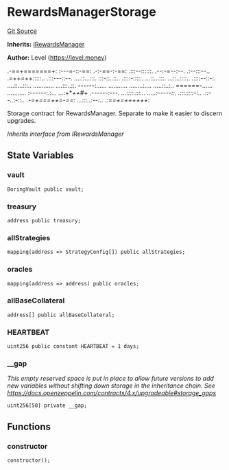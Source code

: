 # RewardsManagerStorage
[Git Source](https://github.com/Level-Money/contracts/blob/8db01e6152f39f954577b5bcc8ca6a9c0b59a8cd/src/v2/usd/RewardsManagerStorage.sol)

**Inherits:**
[IRewardsManager](/src/v2/interfaces/level/IRewardsManager.sol/interface.IRewardsManager.md)

**Author:**
Level (https://level.money)

.-==+=======+:
:---=-::-==:
.-:-==-:-==:
.:::--::::::.     .--:-=--:--.       .:--:::--..
.=++=++:::::..     .:::---::--.    ....::...:::.
:::-::..::..      .::::-:::::.     ...::...:::.
...::..::::..     .::::--::-:.    ....::...:::..
............      ....:::..::.    ------:......
...........     ........:....     .....::..:..    ======-......      ...........
:------:.:...   ...:+***++*#+     .------:---.    ...::::.:::...   .....:-----::.
.::::::::-:..   .::--..:-::..    .-=+===++=-==:   ...:::..:--:..   .:==+=++++++*:

Storage contract for RewardsManager. Separate to make it easier to discern upgrades.

*Inherits interface from IRewardsManager*


## State Variables
### vault

```solidity
BoringVault public vault;
```


### treasury

```solidity
address public treasury;
```


### allStrategies

```solidity
mapping(address => StrategyConfig[]) public allStrategies;
```


### oracles

```solidity
mapping(address => address) public oracles;
```


### allBaseCollateral

```solidity
address[] public allBaseCollateral;
```


### HEARTBEAT

```solidity
uint256 public constant HEARTBEAT = 1 days;
```


### __gap
*This empty reserved space is put in place to allow future versions to add new
variables without shifting down storage in the inheritance chain.
See https://docs.openzeppelin.com/contracts/4.x/upgradeable#storage_gaps*


```solidity
uint256[50] private __gap;
```


## Functions
### constructor


```solidity
constructor();
```

